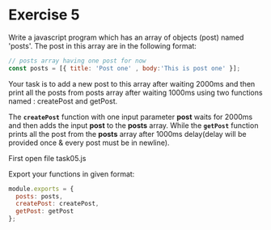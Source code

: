 # Exercise 5


Write a javascript program which has an array of objects (post) named 'posts'. 
The post in this array are in the following format:

```js
// posts array having one post for now
const posts = [{ title: 'Post one' , body:'This is post one' }];
```

Your task is to add a new post to this array after waiting 2000ms and then print all the posts from
 posts array after waiting 1000ms using two functions named : createPost and getPost.

The **`createPost`** function with one input parameter **post** waits for 2000ms and then adds the input 
**post** to the **posts** array. While the **`getPost`** function prints all the post from the 
**posts** array after 1000ms delay(delay will be provided once & every post must be in newline).

First open file task05.js

Export your functions in given format:

```js
module.exports = {
  posts: posts,
  createPost: createPost,
  getPost: getPost
};
```
